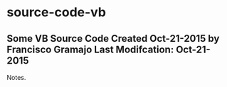 # source-code-vb
Some VB Source Code
Created Oct-21-2015
by Francisco Gramajo
Last Modifcation: Oct-21-2015
-----------------------------------------------------------------
Notes.


